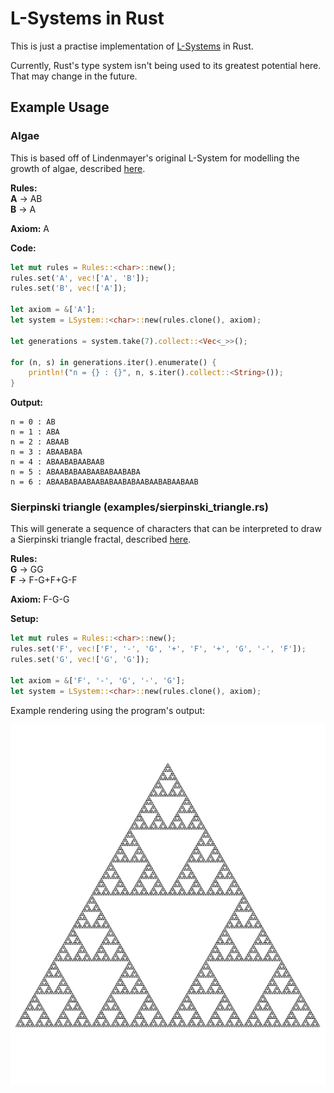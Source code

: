 # L-Systems in Rust

This is just a practise implementation of [L-Systems](https://en.wikipedia.org/wiki/L-system) in Rust.

Currently, Rust's type system isn't being used to its greatest potential here. That may change in the future.

## Example Usage

### Algae
This is based off of Lindenmayer's original L-System for modelling the growth of algae, described [here](https://en.wikipedia.org/wiki/L-system#Example_1:_algae).

**Rules:** \
**A** -> AB \
**B** -> A

**Axiom:** A

**Code:**
```rs
let mut rules = Rules::<char>::new();
rules.set('A', vec!['A', 'B']);
rules.set('B', vec!['A']);

let axiom = &['A'];
let system = LSystem::<char>::new(rules.clone(), axiom);

let generations = system.take(7).collect::<Vec<_>>();

for (n, s) in generations.iter().enumerate() {
    println!("n = {} : {}", n, s.iter().collect::<String>());
}
```

**Output:**
```
n = 0 : AB
n = 1 : ABA
n = 2 : ABAAB
n = 3 : ABAABABA
n = 4 : ABAABABAABAAB
n = 5 : ABAABABAABAABABAABABA
n = 6 : ABAABABAABAABABAABABAABAABABAABAAB
```

### Sierpinski triangle (examples/sierpinski_triangle.rs)
This will generate a sequence of characters that can be interpreted to draw a Sierpinski triangle fractal, described [here](https://en.wikipedia.org/wiki/L-system#Example_5:_Sierpinski_triangle).

**Rules:** \
**G** -> GG \
**F** -> F-G+F+G-F

**Axiom:** F-G-G

**Setup:**
```rs
let mut rules = Rules::<char>::new();
rules.set('F', vec!['F', '-', 'G', '+', 'F', '+', 'G', '-', 'F']);
rules.set('G', vec!['G', 'G']);

let axiom = &['F', '-', 'G', '-', 'G'];
let system = LSystem::<char>::new(rules.clone(), axiom);
```

Example rendering using the program's output:

![Result](examples/images/sierpinski_triangle_rendered.png)